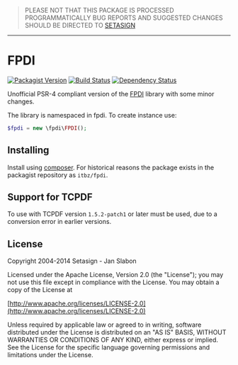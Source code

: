 > PLEASE NOT THAT THIS PACKAGE IS PROCESSED PROGRAMMATICALLY
> BUG REPORTS AND SUGGESTED CHANGES SHOULD BE DIRECTED TO
> [SETASIGN](http://www.setasign.com/products/fpdi/about/)

---

# FPDI

[![Packagist Version](https://img.shields.io/packagist/v/itbz/fpdi.svg?style=flat-square)](https://packagist.org/packages/itbz/fpdi)
[![Build Status](https://img.shields.io/travis/hanneskod/fpdi/master.svg?style=flat-square)](https://travis-ci.org/hanneskod/fpdi)
[![Dependency Status](https://img.shields.io/gemnasium/hanneskod/fpdi.svg?style=flat-square)](https://gemnasium.com/hanneskod/fpdi)

Unofficial PSR-4 compliant version of the [FPDI](http://www.setasign.com/products/fpdi/about/)
library with some minor changes.

The library is namespaced in fpdi. To create instance use:

```php
$fpdi = new \fpdi\FPDI();
```

Installing
-----------
Install using [composer](https://getcomposer.org/). For historical reasons the
package exists in the packagist repository as `itbz/fpdi`.


Support for TCPDF
-----------------
To use with TCPDF version `1.5.2-patch1` or later must be used, due to a
conversion error in earlier versions.


License
-------
Copyright 2004-2014 Setasign - Jan Slabon

Licensed under the Apache License, Version 2.0 (the "License");
you may not use this file except in compliance with the License.
You may obtain a copy of the License at

[http://www.apache.org/licenses/LICENSE-2.0](http://www.apache.org/licenses/LICENSE-2.0)

Unless required by applicable law or agreed to in writing, software
distributed under the License is distributed on an "AS IS" BASIS,
WITHOUT WARRANTIES OR CONDITIONS OF ANY KIND, either express or implied.
See the License for the specific language governing permissions and
limitations under the License.
